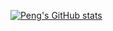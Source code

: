 [![Peng's GitHub stats](https://github-readme-stats.vercel.app/api?username=pengdev&count_private=true&show_icons=true&theme=tokyonight)](https://github.com/pengdev)

